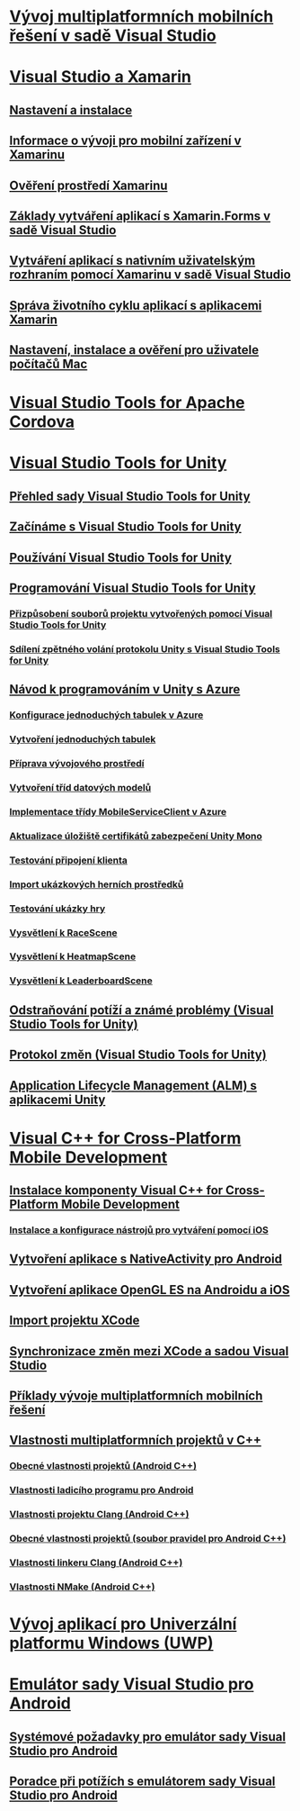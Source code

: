 # [Vývoj multiplatformních mobilních řešení v sadě Visual Studio](cross-platform-mobile-development-in-visual-studio.md)
# [Visual Studio a Xamarin](visual-studio-and-xamarin.md)
## [Nastavení a instalace](setup-and-install.md)
## [Informace o vývoji pro mobilní zařízení v Xamarinu](learn-about-mobile-development-with-xamarin.md)
## [Ověření prostředí Xamarinu](verify-your-xamarin-environment.md)
## [Základy vytváření aplikací s Xamarin.Forms v sadě Visual Studio](learn-app-building-basics-with-xamarin-forms-in-visual-studio.md)
## [Vytváření aplikací s nativním uživatelským rozhraním pomocí Xamarinu v sadě Visual Studio](build-apps-with-native-ui-using-xamarin-in-visual-studio.md)
## [Správa životního cyklu aplikací s aplikacemi Xamarin](application-lifecycle-management-alm-with-xamarin-apps.md)
## [Nastavení, instalace a ověření pro uživatele počítačů Mac](setup-install-and-verifications-for-mac-users.md)
# [Visual Studio Tools for Apache Cordova](visual-studio-tools-for-apache-cordova.md)
# [Visual Studio Tools for Unity](visual-studio-tools-for-unity.md)
## [Přehled sady Visual Studio Tools for Unity](overview-of-visual-studio-tools-for-unity.md)
## [Začínáme s Visual Studio Tools for Unity](getting-started-with-visual-studio-tools-for-unity.md)
## [Používání Visual Studio Tools for Unity](using-visual-studio-tools-for-unity.md)
## [Programování Visual Studio Tools for Unity](programming-visual-studio-tools-for-unity.md)
### [Přizpůsobení souborů projektu vytvořených pomocí Visual Studio Tools for Unity](customize-project-files-created-by-vstu.md)
### [Sdílení zpětného volání protokolu Unity s Visual Studio Tools for Unity](share-the-unity-log-callback-with-vstu.md)
## [Návod k programováním v Unity s Azure](visual-studio-tools-for-unity-azure.md)
### [Konfigurace jednoduchých tabulek v Azure](visual-studio-tools-for-unity-azure-configure.md)
### [Vytvoření jednoduchých tabulek](visual-studio-tools-for-unity-azure-setup.md)
### [Příprava vývojového prostředí](visual-studio-tools-for-unity-azure-prepare.md)
### [Vytvoření tříd datových modelů](visual-studio-tools-for-unity-azure-data.md)
### [Implementace třídy MobileServiceClient v Azure](visual-studio-tools-for-unity-azure-mobile-client.md)
### [Aktualizace úložiště certifikátů zabezpečení Unity Mono](visual-studio-tools-for-unity-azure-security.md)
### [Testování připojení klienta](visual-studio-tools-for-unity-azure-connection.md)
### [Import ukázkových herních prostředků](visual-studio-tools-for-unity-azure-game-assets.md)
### [Testování ukázky hry](visual-studio-tools-for-unity-azure-game.md)
### [Vysvětlení k RaceScene](visual-studio-tools-for-unity-azure-racescene.md)
### [Vysvětlení k HeatmapScene](visual-studio-tools-for-unity-azure-heatmapscene.md)
### [Vysvětlení k LeaderboardScene](visual-studio-tools-for-unity-azure-leaderboardscene.md)
## [Odstraňování potíží a známé problémy (Visual Studio Tools for Unity)](troubleshooting-and-known-issues-visual-studio-tools-for-unity.md)
## [Protokol změn (Visual Studio Tools for Unity)](change-log-visual-studio-tools-for-unity.md)
## [Application Lifecycle Management (ALM) s aplikacemi Unity](application-lifecycle-management-alm-with-unity-apps.md)
# [Visual C++ for Cross-Platform Mobile Development](visual-cpp-for-cross-platform-mobile-development.md)
## [Instalace komponenty Visual C++ for Cross-Platform Mobile Development](install-visual-cpp-for-cross-platform-mobile-development.md)
### [Instalace a konfigurace nástrojů pro vytváření pomocí iOS](install-and-configure-tools-to-build-using-ios.md)
## [Vytvoření aplikace s NativeActivity pro Android](create-an-android-native-activity-app.md)
## [Vytvoření aplikace OpenGL ES na Androidu a iOS](build-an-opengl-es-application-on-android-and-ios.md)
## [Import projektu XCode](import-an-xcode-project.md)
## [Synchronizace změn mezi XCode a sadou Visual Studio](sync-changes-between-xcode-and-visual-studio.md)
## [Příklady vývoje multiplatformních mobilních řešení](cross-platform-mobile-development-examples.md)
## [Vlastnosti multiplatformních projektů v C++](cross-platform-prop-pages.md)
### [Obecné vlastnosti projektů (Android C++)](general-android-prop-page.md)
### [Vlastnosti ladicího programu pro Android](android-debugger-prop-page.md)
### [Vlastnosti projektu Clang (Android C++)](clang-android-prop-page.md)
### [Obecné vlastnosti projektů (soubor pravidel pro Android C++)](general-makefile-android-prop-page.md)
### [Vlastnosti linkeru Clang (Android C++)](clanglink-prop-page.md)
### [Vlastnosti NMake (Android C++)](nmake-android-prop-page.md)
# [Vývoj aplikací pro Univerzální platformu Windows (UWP)](develop-apps-for-the-universal-windows-platform-uwp.md)
# [Emulátor sady Visual Studio pro Android](visual-studio-emulator-for-android.md)
## [Systémové požadavky pro emulátor sady Visual Studio pro Android](system-requirements-for-the-visual-studio-emulator-for-android.md)
## [Poradce při potížích s emulátorem sady Visual Studio pro Android](troubleshooting-the-visual-studio-emulator-for-android.md)

